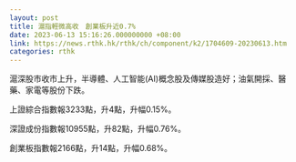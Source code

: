 ```yaml
---
layout: post
title: 滬指輕微高收　創業板升近0.7%
date: 2023-06-13 15:16:26.000000000 +08:00
link: https://news.rthk.hk/rthk/ch/component/k2/1704609-20230613.htm
categories: rthk
---
```


滬深股市收市上升，半導體、人工智能(AI)概念股及傳媒股造好；油氣開採、醫藥、家電等股份下跌。

上證綜合指數報3233點，升4點，升幅0.15%。

深證成份指數報10955點，升82點，升幅0.76%。

創業板指數報2166點，升14點，升幅0.68%。
